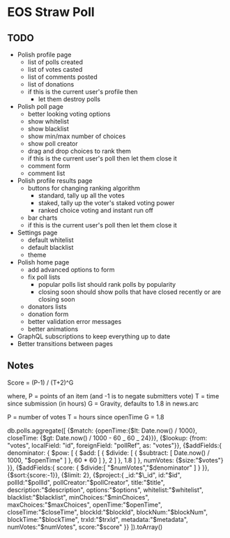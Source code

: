 # EOS Straw Poll

## TODO

- Polish profile page
  - list of polls created
  - list of votes casted
  - list of comments posted
  - list of donations
  - if this is the current user's profile then
    - let them destroy polls
- Polish poll page
  - better looking voting options
  - show whitelist
  - show blacklist
  - show min/max number of choices
  - show poll creator
  - drag and drop choices to rank them
  - if this is the current user's poll then let them close it
  - comment form
  - comment list
- Polish profile results page
  - buttons for changing ranking algorithm
    - standard, tally up all the votes
    - staked, tally up the voter's staked voting power
    - ranked choice voting and instant run off
  - bar charts
  - if this is the current user's poll then let them close it
- Settings page
  - default whitelist
  - default blacklist
  - theme
- Polish home page
  - add advanced options to form
  - fix poll lists
    - popular polls list should rank polls by popularity
    - closing soon should show polls that have closed recently or are closing soon
  - donators lists
  - donation form
  - better validation error messages
  - better animations
- GraphQL subscriptions to keep everything up to date
- Better transitions between pages

## Notes

Score = (P-1) / (T+2)^G

where,
P = points of an item (and -1 is to negate submitters vote)
T = time since submission (in hours)
G = Gravity, defaults to 1.8 in news.arc

P = number of votes
T = hours since openTime
G = 1.8

db.polls.aggregate([
{$match: {openTime:{$lt: Date.now() / 1000}, closeTime: {$gt: Date.now() / 1000 - 60 _ 60 _ 24}}},
{$lookup: {from: "votes", localField: "id", foreignField: "pollRef", as: "votes"}},
{$addFields:{
denominator: {
$pow: [
{
$add: [
{
$divide: [
{
$subtract: [
Date.now() / 1000,
"$openTime"
]
},
60 \* 60
]
},
2
]
},
1.8
]
},
numVotes: {$size:"$votes"}
}},
{$addFields:{
score: {
$divide:[
"$numVotes","$denominator"
]
}
}},
{$sort:{score:-1}},
{$limit: 2},
{$project:{
\_id:"$\_id",
id:"$id",
pollId:"$pollId",
pollCreator:"$pollCreator",
title:"$title",
description:"$description",
options:"$options",
whitelist:"$whitelist",
blacklist:"$blacklist",
minChoices:"$minChoices",
maxChoices:"$maxChoices",
openTime:"$openTime",
closeTime:"$closeTime",
blockId:"$blockId",
blockNum:"$blockNum",
blockTime:"$blockTime",
trxId:"$trxId",
metadata:"$metadata",
numVotes:"$numVotes",
score:"$score"
}}
]).toArray()
